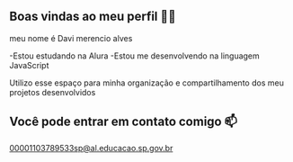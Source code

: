 ## Boas vindas ao meu perfil 💙💙

meu nome é Davi merencio alves 

-Estou estudando na Alura
-Estou me desenvolvendo na linguagem JavaScript

Utilizo esse espaço para minha organização e compartilhamento dos meu projetos desenvolvidos
## Você pode entrar em contato comigo 📫

00001103789533sp@al.educacao.sp.gov.br

